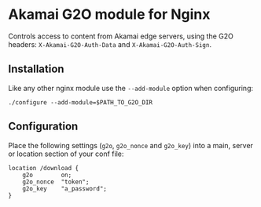 # Akamai G2O module for Nginx

Controls access to content from Akamai edge servers, using the G2O headers: `X-Akamai-G2O-Auth-Data` and `X-Akamai-G2O-Auth-Sign`.

## Installation

Like any other nginx module use the `--add-module` option when configuring:

    ./configure --add-module=$PATH_TO_G2O_DIR

## Configuration

Place the following settings (`g2o`, `g2o_nonce` and `g2o_key`) into a main, server or location section of your conf file:

    location /download {
        g2o        on;
        g2o_nonce  "token";
        g2o_key    "a_password";
    }
